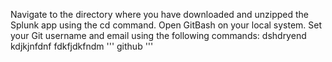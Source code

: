 Navigate to the directory where you have downloaded and unzipped the Splunk app using the cd command.
Open GitBash on your local system.
Set your Git username and email using the following commands:
dshdryend kdjkjnfdnf
fdkfjdkfndm
''' github '''
